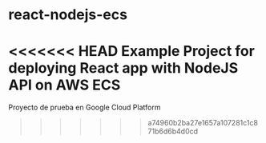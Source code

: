 # react-nodejs-ecs
<<<<<<< HEAD
Example Project for deploying React app with NodeJS API on AWS ECS
=======
Proyecto de prueba en Google Cloud Platform
>>>>>>> a74960b2ba27e1657a107281c1c871b6d6b4d0cd
